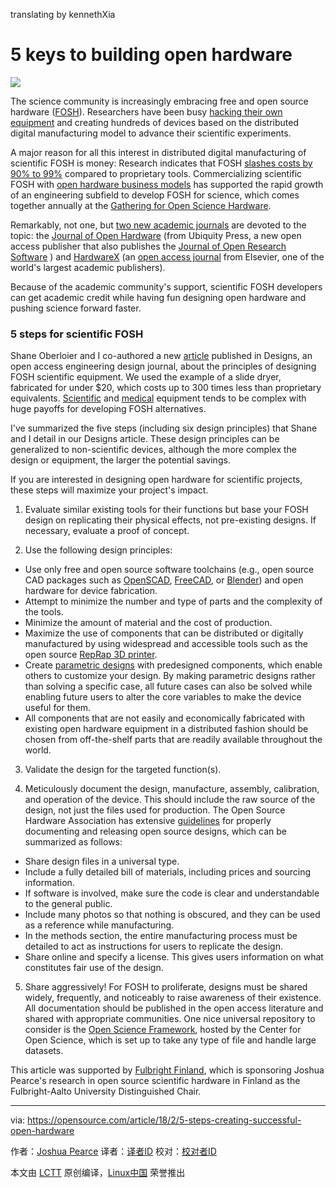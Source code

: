 translating by kennethXia

5 keys to building open hardware
======
![](https://opensource.com/sites/default/files/styles/image-full-size/public/lead-images/openhardwaretools.png?itok=DC1RC_1f)

The science community is increasingly embracing free and open source hardware ([FOSH][1]). Researchers have been busy [hacking their own equipment][2] and creating hundreds of devices based on the distributed digital manufacturing model to advance their scientific experiments.

A major reason for all this interest in distributed digital manufacturing of scientific FOSH is money: Research indicates that FOSH [slashes costs by 90% to 99%][3] compared to proprietary tools. Commercializing scientific FOSH with [open hardware business models][4] has supported the rapid growth of an engineering subfield to develop FOSH for science, which comes together annually at the [Gathering for Open Science Hardware][5].

Remarkably, not one, but [two new academic journals][6] are devoted to the topic: the [Journal of Open Hardware][7] (from Ubiquity Press, a new open access publisher that also publishes the [Journal of Open Research Software][8] ) and [HardwareX][9] (an [open access journal][10] from Elsevier, one of the world's largest academic publishers).

Because of the academic community's support, scientific FOSH developers can get academic credit while having fun designing open hardware and pushing science forward faster.

### 5 steps for scientific FOSH

Shane Oberloier and I co-authored a new [article][11] published in Designs, an open access engineering design journal, about the principles of designing FOSH scientific equipment. We used the example of a slide dryer, fabricated for under $20, which costs up to 300 times less than proprietary equivalents. [Scientific][1] and [medical][12] equipment tends to be complex with huge payoffs for developing FOSH alternatives.

I've summarized the five steps (including six design principles) that Shane and I detail in our Designs article. These design principles can be generalized to non-scientific devices, although the more complex the design or equipment, the larger the potential savings.

If you are interested in designing open hardware for scientific projects, these steps will maximize your project's impact.

  1. Evaluate similar existing tools for their functions but base your FOSH design on replicating their physical effects, not pre-existing designs. If necessary, evaluate a proof of concept.


  2. Use the following design principles:


  * Use only free and open source software toolchains (e.g., open source CAD packages such as [OpenSCAD][13], [FreeCAD][14], or [Blender][15]) and open hardware for device fabrication.
  * Attempt to minimize the number and type of parts and the complexity of the tools.
  * Minimize the amount of material and the cost of production.
  * Maximize the use of components that can be distributed or digitally manufactured by using widespread and accessible tools such as the open source [RepRap 3D printer][16].
  * Create [parametric designs][17] with predesigned components, which enable others to customize your design. By making parametric designs rather than solving a specific case, all future cases can also be solved while enabling future users to alter the core variables to make the device useful for them.
  * All components that are not easily and economically fabricated with existing open hardware equipment in a distributed fashion should be chosen from off-the-shelf parts that are readily available throughout the world.


  3. Validate the design for the targeted function(s).


  4. Meticulously document the design, manufacture, assembly, calibration, and operation of the device. This should include the raw source of the design, not just the files used for production. The Open Source Hardware Association has extensive [guidelines][18] for properly documenting and releasing open source designs, which can be summarized as follows:


  * Share design files in a universal type.
  * Include a fully detailed bill of materials, including prices and sourcing information.
  * If software is involved, make sure the code is clear and understandable to the general public.
  * Include many photos so that nothing is obscured, and they can be used as a reference while manufacturing.
  * In the methods section, the entire manufacturing process must be detailed to act as instructions for users to replicate the design.
  * Share online and specify a license. This gives users information on what constitutes fair use of the design.


  5. Share aggressively! For FOSH to proliferate, designs must be shared widely, frequently, and noticeably to raise awareness of their existence. All documentation should be published in the open access literature and shared with appropriate communities. One nice universal repository to consider is the [Open Science Framework][19], hosted by the Center for Open Science, which is set up to take any type of file and handle large datasets.



This article was supported by [Fulbright Finland][20], which is sponsoring Joshua Pearce's research in open source scientific hardware in Finland as the Fulbright-Aalto University Distinguished Chair.

--------------------------------------------------------------------------------

via: https://opensource.com/article/18/2/5-steps-creating-successful-open-hardware

作者：[Joshua Pearce][a]
译者：[译者ID](https://github.com/译者ID)
校对：[校对者ID](https://github.com/校对者ID)

本文由 [LCTT](https://github.com/LCTT/TranslateProject) 原创编译，[Linux中国](https://linux.cn/) 荣誉推出

[a]:https://opensource.com/users/jmpearce
[1]:https://opensource.com/business/16/4/how-calculate-open-source-hardware-return-investment
[2]:https://opensource.com/node/16840
[3]:http://www.appropedia.org/Open-source_Lab
[4]:https://www.academia.edu/32004903/Emerging_Business_Models_for_Open_Source_Hardware
[5]:http://openhardware.science/
[6]:https://opensource.com/life/16/7/hardwarex-open-access-journal
[7]:https://openhardware.metajnl.com/
[8]:https://openresearchsoftware.metajnl.com/
[9]:https://www.journals.elsevier.com/hardwarex
[10]:https://opensource.com/node/30041
[11]:https://www.academia.edu/35603319/General_Design_Procedure_for_Free_and_Open-Source_Hardware_for_Scientific_Equipment
[12]:https://www.academia.edu/35382852/Maximizing_Returns_for_Public_Funding_of_Medical_Research_with_Open_source_Hardware
[13]:http://www.openscad.org/
[14]:https://www.freecadweb.org/
[15]:https://www.blender.org/
[16]:http://reprap.org/
[17]:https://en.wikipedia.org/wiki/Parametric_design
[18]:https://www.oshwa.org/sharing-best-practices/
[19]:https://osf.io/
[20]:http://www.fulbright.fi/en
